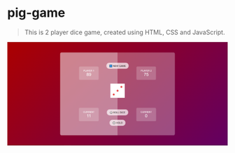 # pig-game
> This is 2 player dice game, created using HTML, CSS and JavaScript. <br>

<img src="https://github.com/Viral-Gajera/pig-game/blob/master/resolurce/Annotation%202022-06-14%20142342.png?raw=true" width="800px">

